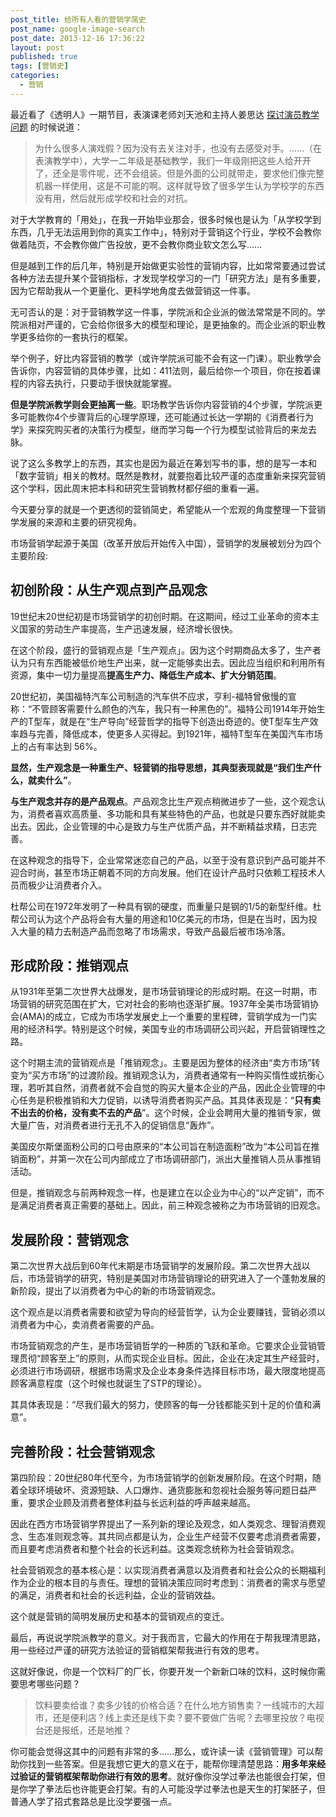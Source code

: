 ```yaml
---
post_title: 给所有人看的营销学简史
post_name: google-image-search
post_date: 2013-12-16 17:36:22
layout: post
published: true
tags: [营销史]
categories:
  - 营销
---
```

最近看了《透明人》一期节目，表演课老师刘天池和主持人姜思达 [探讨演员教学问题](http://www。iqiyi。com/v_19rrbs0dc8。html) 的时候说道：

> 为什么很多人演戏假？因为没有去关注对手，也没有去感受对手。……（在表演教学中），大学一二年级是基础教学，我们一年级刚把这些人给开开了，还全是零件呢，还不会组装。但是外面的公司就带走，要求他们像完整机器一样使用，这是不可能的啊。这样就导致了很多学生认为学校学的东西没有用，然后就形成学校和社会的对抗。

对于大学教育的「用处」，在我一开始毕业那会，很多时候也是认为「从学校学到东西，几乎无法运用到你的真实工作中」，特别对于营销这个行业，学校不会教你做着陆页，不会教你做广告投放，更不会教你商业软文怎么写……

但是越到工作的后几年，特别是开始做更实验性的营销内容，比如常常要通过尝试各种方法去提升某个营销指标，才发现学校学习的一门「研究方法」是有多重要，因为它帮助我从一个更量化、更科学地角度去做营销这一件事。

无可否认的是：对于营销教学这一件事，学院派和企业派的做法常常是不同的。学院派相对严谨的，它会给你很多大的模型和理论，是更抽象的。而企业派的职业教学更多给你的一套执行的框架。

举个例子，好比内容营销的教学（或许学院派可能不会有这一门课）。职业教学会告诉你，内容营销的具体步骤，比如：411法则，最后给你一个项目，你在按着课程的内容去执行，只要动手很快就能掌握。

**但是学院派教学则会更抽离一些**。职场教学告诉你内容营销的4个步骤，学院派更多可能教你4个步骤背后的心理学原理，还可能通过长达一学期的《消费者行为学》来探究购买者的决策行为模型，继而学习每一个行为模型试验背后的来龙去脉。

说了这么多教学上的东西，其实也是因为最近在筹划写书的事，想的是写一本和「数字营销」相关的教材。既然是教材，就要抱着比较严谨的态度重新来探究营销这个学科，因此周末把本科和研究生营销教材都仔细的重看一遍。

今天要分享的就是一个更透彻的营销简史，希望能从一个宏观的角度整理一下营销学发展的来源和主要的研究视角。

市场营销学起源于美国（改革开放后开始传入中国），营销学的发展被划分为四个主要阶段:

## 初创阶段：从生产观点到产品观念

19世纪末20世纪初是市场营销学的初创时期。在这期间，经过工业革命的资本主义国家的劳动生产率提高，生产迅速发展，经济增长很快。

在这个阶段，盛行的营销观点是「生产观点」。因为这个时期商品太多了，生产者认为只有东西能被低价地生产出来，就一定能够卖出去。因此应当组织和利用所有资源，集中一切力量提高**提高生产力、降低生产成本、扩大分销范围**。

20世纪初，美国福特汽车公司制造的汽车供不应求，亨利-福特曾傲慢的宣称：“不管顾客需要什么颜色的汽车，我只有一种黑色的”。福特公司1914年开始生产的T型车，就是在“生产导向”经营哲学的指导下创造出奇迹的。使T型车生产效率趋与完善，降低成本，使更多人买得起。到1921年，福特T型车在美国汽车市场上的占有率达到 56%。

**显然，生产观念是一种重生产、轻营销的指导思想，其典型表现就是“我们生产什么，就卖什么”**。

**与生产观念并存的是产品观点**。产品观念比生产观点稍微进步了一些，这个观念认为，消费者喜欢高质量、多功能和具有某些特色的产品，也就是只要东西好就能卖出去。因此，企业管理的中心是致力与生产优质产品，并不断精益求精，日志完善。

在这种观念的指导下，企业常常迷恋自己的产品，以至于没有意识到产品可能并不迎合时尚，甚至市场正朝着不同的方向发展。他们在设计产品时只依赖工程技术人员而极少让消费者介入。

杜帮公司在1972年发明了一种具有钢的硬度，而重量只是钢的1/5的新型纤维。杜帮公司认为这个产品将会有大量的用途和10亿美元的市场，但是在当时，因为投入大量的精力去制造产品而忽略了市场需求，导致产品最后被市场冷落。

## 形成阶段：推销观点

从1931年至第二次世界大战爆发，是市场营销理论的形成时期。在这一时期，市场营销的研究范围在扩大，它对社会的影响也逐渐扩展。1937年全美市场营销协会(AMA)的成立，它成为市场学发展史上一个重要的里程碑，营销学成为一门实用的经济科学。特别是这个时候，美国专业的市场调研公司兴起，开启营销理性之路。

这个时期主流的营销观点是「推销观念」。主要是因为整体的经济由“卖方市场”转变为“买方市场”的过渡阶段。推销观念认为，消费者通常有一种购买惰性或抗衡心理，若听其自然，消费者就不会自觉的购买大量本企业的产品，因此企业管理的中心任务是积极推销和大力促销，以诱导消费者购买产品。其具体表现是：“**只有卖不出去的价格，没有卖不去的产品**”。这个时候，企业会聘用大量的推销专家，做大量广告，对消费者进行无孔不入的促销信息“轰炸”。

美国皮尔斯堡面粉公司的口号由原来的“本公司旨在制造面粉”改为“本公司旨在推销面粉”，并第一次在公司内部成立了市场调研部门，派出大量推销人员从事推销活动。

但是，推销观念与前两种观念一样，也是建立在以企业为中心的“以产定销”，而不是满足消费者真正需要的基础上。因此，前三种观念被称之为市场营销的旧观念。

## 发展阶段：营销观念

第二次世界大战后到60年代末期是市场营销学的发展阶段。第二次世界大战以后，市场营销学的研究，特别是美国对市场营销理论的研究进入了一个蓬勃发展的新阶段，提出了以消费者为中心的新的市场营销观念。

这个观点是以消费者需要和欲望为导向的经营哲学，认为企业要赚钱，营销必须以消费者为中心，卖消费者需要的产品。

市场营销观念的产生，是市场营销哲学的一种质的飞跃和革命。它要求企业营销管理贯彻“顾客至上”的原则，从而实现企业目标。因此，企业在决定其生产经营时，必须进行市场调研，根据市场需求及企业本身条件选择目标市场，最大限度地提高顾客满意程度（这个时候也就诞生了STP的理论）。

其具体表现是：“尽我们最大的努力，使顾客的每一分钱都能买到十足的价值和满意”。

## 完善阶段：社会营销观念

第四阶段：20世纪80年代至今，为市场营销学的创新发展阶段。在这个时期，随着全球环境破坏、资源短缺、人口爆炸、通货膨胀和忽视社会服务等问题日益严重，要求企业顾及消费者整体利益与长远利益的呼声越来越高。

因此在西方市场营销学界提出了一系列新的理论及观念，如人类观念、理智消费观念、生态准则观念等。其共同点都是认为，企业生产经营不仅要考虑消费者需要，而且要考虑消费者和整个社会的长远利益。这类观念统称为社会营销观念。

社会营销观念的基本核心是：以实现消费者满意以及消费者和社会公众的长期福利作为企业的根本目的与责任。理想的营销决策应同时考虑到：消费者的需求与愿望的满足，消费者和社会的长远利益，企业的营销效益。

这个就是营销的简明发展历史和基本的营销观点的变迁。

最后，再说说学院派教学的意义。对于我而言，它最大的作用在于帮我理清思路，用一些经过严谨的研究方法验证的营销框架帮我进行有效的思考。

这就好像说，你是一个饮料厂的厂长，你要开发一个新新口味的饮料，这时候你需要思考哪些问题？

> 饮料要卖给谁？卖多少钱的价格合适？在什么地方销售卖？一线城市的大超市，还是便利店？线上卖还是线下卖？要不要做广告呢？去哪里投放？电视台还是报纸，还是地推？

你可能会觉得这其中的问题有非常的多……那么，或许读一读《营销管理》可以帮助你找到一些答案。但是我想它更大的意义在于，能帮你理清楚思路：**用多年来经过验证的营销框架帮助你进行有效的思考**。就好像你没学过拳法也能很会打架，但是你学了拳法后也许能更会打架。有的人可能没学过拳法也是天生的打架胚子，但普通人学了招式套路总是比没学要强一点。